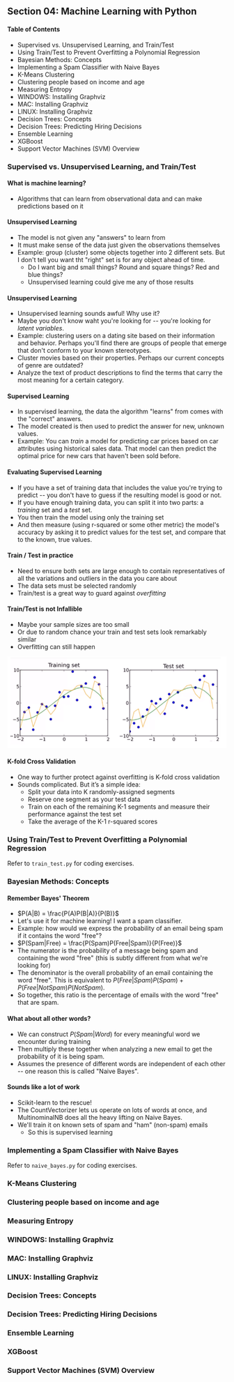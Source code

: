 ## Section 04: Machine Learning with Python

#### Table of Contents
- Supervised vs. Unsupervised Learning, and Train/Test
- Using Train/Test to Prevent Overfitting a Polynomial Regression
- Bayesian Methods: Concepts
- Implementing a Spam Classifier with Naive Bayes
- K-Means Clustering
- Clustering people based on income and age
- Measuring Entropy
- WINDOWS: Installing Graphviz
- MAC: Installing Graphviz
- LINUX: Installing Graphviz
- Decision Trees: Concepts
- Decision Trees: Predicting Hiring Decisions
- Ensemble Learning
- XGBoost
- Support Vector Machines (SVM) Overview


### Supervised vs. Unsupervised Learning, and Train/Test

#### What is machine learning?
- Algorithms that can learn from observational data and can make predictions based on it

#### Unsupervised Learning
- The model is not given any "answers" to learn from
- It must make sense of the data just given the observations themselves
- Example: group (cluster) some objects together into 2 different sets. But I don't tell 
  you want tht "right" set is for any object ahead of time.
  - Do I want big and small things? Round and square things? Red and blue things?
  - Unsupervised learning could give me any of those results

#### Unsupervised Learning
- Unsupervised learning sounds awful! Why use it?
- Maybe you don't know waht you're looking for -- you're looking for _latent variables_.
- Example: clustering users on a dating site based on their information and behavior. Perhaps
  you'll find there are groups of people that emerge that don't conform to your known stereotypes.
- Cluster movies based on their properties. Perhaps our current concepts of genre are outdated?
- Analyze the text of product descriptions to find the terms that carry the most meaning for a 
  certain category.


#### Supervised Learning
- In supervised learning, the data the algorithm "learns" from comes with the "correct" answers.
- The model created is then used to predict the answer for new, unknown values.
- Example: You can _train_ a model for predicting car prices based on car attributes using 
  historical sales data. That model can then predict the optimal price for new cars that 
  haven't been sold before.

#### Evaluating Supervised Learning
- If you have a set of training data that includes the value you're trying to predict -- you don't
  have to guess if the resulting model is good or not.
- If you have enough training data, you can split it into two parts: a _training_ set and a _test_
  set.
- You then train the model using only the training set
- And then measure (using r-squared or some other metric) the model's accuracy by asking it to 
  predict values for the test set, and compare that to the known, true values.


#### Train / Test in practice
- Need to ensure both sets are large enough to contain representatives of all the variations and
  outliers in the data you care about
- The data sets must be selected randomly
- Train/test is a great way to guard against _overfitting_

#### Train/Test is not Infallible
- Maybe your sample sizes are too small
- Or due to random chance your train and test sets look remarkably similar
- Overfitting can still happen

![Infallible](https://github.com/lcycstudio/python/blob/master/courses/Machine%20Learning%2C%20Data%20Science%20and%20Generative%20AI%20with%20Python/04_machine_learning_with_python/infallible.png)


#### K-fold Cross Validation
- One way to further protect against overfitting is K-fold cross validation 
- Sounds complicated. But it’s a simple idea: 
  - Split your data into K randomly-assigned segments
  - Reserve one segment as your test data
  - Train on each of the remaining K-1 segments and measure their performance against the 
    test set
  - Take the average of the K-1 r-squared scores



### Using Train/Test to Prevent Overfitting a Polynomial Regression

Refer to `train_test.py` for coding exercises.


### Bayesian Methods: Concepts

#### Remember Bayes' Theorem
- $P(A|B) = \frac{P(A)P(B|A)}{P(B)}$
- Let's use it for machine learning! I want a spam classifier.
- Example: how would we express the probability of an email being spam if it 
  contains the word "free"?
- $P(Spam|Free) = \frac{P(Spam)P(Free|Spam)}{P(Free)}$
- The numerator is the probability of a message being spam and containing the word
  "free" (this is subtly different from what we're looking for)
- The denominator is the overall probability of an email containing the word "free".
  This is equivalent to $P(Free|Spam)P(Spam) + P(Free|Not Spam)P(Not Spam)$.
- So together, this ratio is the percentage of emails with the word "free" that are spam.

#### What about all other words?
- We can construct $P(Spam | Word)$ for every meaningful word we encounter during training
- Then multiply these together when analyzing a new email to get the probability of it 
  is being spam.
- Assumes the presence of different words are independent of each other -- one reason this
  is called "Naive Bayes".

#### Sounds like a lot of work
- Scikit-learn to the rescue!
- The CountVectorizer lets us operate on lots of words at once, and MultinominalNB does all
  the heavy lifting on Naive Bayes.
- We'll train it on known sets of spam and "ham" (non-spam) emails
  - So this is supervised learning



### Implementing a Spam Classifier with Naive Bayes

Refer to `naive_bayes.py` for coding exercises.



### K-Means Clustering



### Clustering people based on income and age



### Measuring Entropy



### WINDOWS: Installing Graphviz



### MAC: Installing Graphviz



### LINUX: Installing Graphviz



### Decision Trees: Concepts



### Decision Trees: Predicting Hiring Decisions



### Ensemble Learning



### XGBoost



### Support Vector Machines (SVM) Overview






